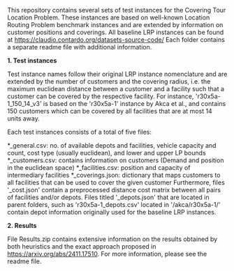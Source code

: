 This repository contains several sets of test instances for the Covering Tour Location Problem. These instances are based on well-known Location Routing Problem benchmark instances and are extended by information on customer positions and coverings. All baseline LRP instances can be found at https://claudio.contardo.org/datasets-source-code/
Each folder contains a separate readme file with additional information.


**1. Test instances**

Test instance names follow their original LRP instance nomenclature and are extended by the number of customers and the covering radius, i.e. the maximum euclidean distance between a customer and a facility such that a customer can be covered by the respective facility. For instance, 'r30x5a-1_150_14_v3' is based on the 'r30x5a-1' instance by Akca et al., and contains 150 customers which can be covered by all facilities that are at most 14 units away.

Each test instances consists of a total of five files:

*_general.csv: no. of available depots and facilities, vehicle capacity and count, cost type (usually euclidean), and lower and upper LP bounds
*_customers.csv: contains information on customers (Demand and position in the euclidean space)
*_facilities.csv: position and capacity of intermediary facilities
*_coverings.json: dictionary that maps customers to all facilities that can be used to cover the given customer
Furthermore, files '_cost.json' contain a preprocessed distance cost matrix between all pairs of facilities and/or depots. Files titled '_depots.json' that are located in parent folders, such as 'r30x5a-1_depots.csv' located in '/akca/r30x5a-1/' contain depot information originally used for the baseline LRP instances.


**2. Results**

File Results.zip contains extensive information on the results obtained by both heuristics and the exact approach proposed in https://arxiv.org/abs/2411.17510. For more
information, please see the readme file.
